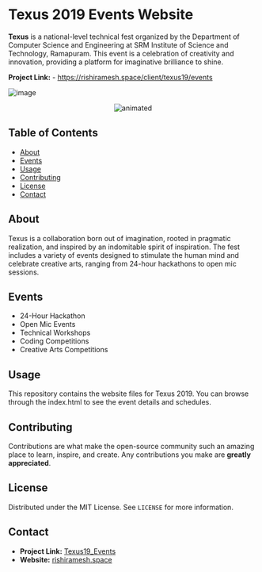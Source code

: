 # Texus 2019 Events Website
**Texus** is a national-level technical fest organized by the Department of Computer Science and Engineering at SRM Institute of Science and Technology, Ramapuram. This event is a celebration of creativity and innovation, providing a platform for imaginative brilliance to shine.

**Project Link:** - https://rishiramesh.space/client/texus19/events

![image](https://github.com/rrishi0309/Texus19_Events/assets/27177572/de8f6f22-3a5e-4070-b6c6-7a89b9c2d527)
<p align="center">
  <img src="https://github.com/rrishi0309/Texus19_Events/assets/27177572/14a4f572-6828-406e-8d40-c6ac2c7fe6f9.gif" alt="animated" />
</p>

## Table of Contents
- [About](#about)
- [Events](#events)
- [Usage](#usage)
- [Contributing](#contributing)
- [License](#license)
- [Contact](#contact)
## About
Texus is a collaboration born out of imagination, rooted in pragmatic realization, and inspired by an indomitable spirit of inspiration. The fest includes a variety of events designed to stimulate the human mind and celebrate creative arts, ranging from 24-hour hackathons to open mic sessions.

## Events
- 24-Hour Hackathon
- Open Mic Events
- Technical Workshops
- Coding Competitions
- Creative Arts Competitions

## Usage
This repository contains the website files for Texus 2019. You can browse through the index.html to see the event details and schedules.

## Contributing
Contributions are what make the open-source community such an amazing place to learn, inspire, and create. Any contributions you make are **greatly appreciated**.

## License
Distributed under the MIT License. See `LICENSE` for more information.

## Contact
- **Project Link:** [Texus19_Events](https://github.com/rrishi0309/Texus19_Events)
- **Website:** [rishiramesh.space](https://rishiramesh.space/client/texus19/events)
